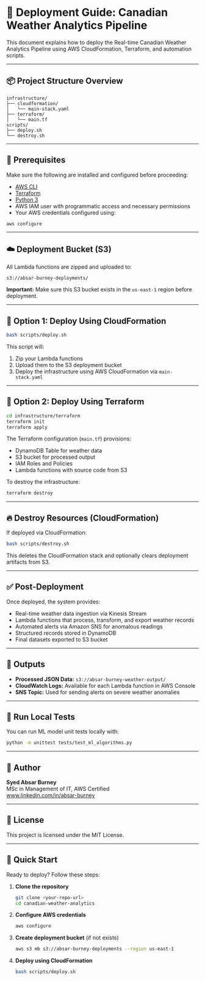 # 🚀 Deployment Guide: Canadian Weather Analytics Pipeline

This document explains how to deploy the Real-time Canadian Weather Analytics Pipeline using AWS CloudFormation, Terraform, and automation scripts.

---

## 📦 Project Structure Overview

```
infrastructure/
├── cloudformation/
│   └── main-stack.yaml
├── terraform/
│   └── main.tf
scripts/
├── deploy.sh
└── destroy.sh
```

---

## 🔧 Prerequisites

Make sure the following are installed and configured before proceeding:

- [AWS CLI](https://docs.aws.amazon.com/cli/latest/userguide/install-cliv2.html)
- [Terraform](https://developer.hashicorp.com/terraform/downloads)
- [Python 3](https://www.python.org/downloads/)
- AWS IAM user with programmatic access and necessary permissions
- Your AWS credentials configured using:

```bash
aws configure
```

---

## ☁️ Deployment Bucket (S3)

All Lambda functions are zipped and uploaded to:

```
s3://absar-burney-deployments/
```

**Important:** Make sure this S3 bucket exists in the `us-east-1` region before deployment.

---

## 📜 Option 1: Deploy Using CloudFormation

```bash
bash scripts/deploy.sh
```

This script will:
1. Zip your Lambda functions
2. Upload them to the S3 deployment bucket
3. Deploy the infrastructure using AWS CloudFormation via `main-stack.yaml`

---

## 📜 Option 2: Deploy Using Terraform

```bash
cd infrastructure/terraform
terraform init
terraform apply
```

The Terraform configuration (`main.tf`) provisions:
- DynamoDB Table for weather data
- S3 bucket for processed output
- IAM Roles and Policies
- Lambda functions with source code from S3

To destroy the infrastructure:

```bash
terraform destroy
```

---

## 🔥 Destroy Resources (CloudFormation)

If deployed via CloudFormation:

```bash
bash scripts/destroy.sh
```

This deletes the CloudFormation stack and optionally clears deployment artifacts from S3.

---

## ✅ Post-Deployment

Once deployed, the system provides:
- Real-time weather data ingestion via Kinesis Stream
- Lambda functions that process, transform, and export weather records
- Automated alerts via Amazon SNS for anomalous readings
- Structured records stored in DynamoDB
- Final datasets exported to S3 bucket

---

## 📁 Outputs

- **Processed JSON Data:** `s3://absar-burney-weather-output/`
- **CloudWatch Logs:** Available for each Lambda function in AWS Console
- **SNS Topic:** Used for sending alerts on severe weather anomalies

---

## 🧪 Run Local Tests

You can run ML model unit tests locally with:

```bash
python -m unittest tests/test_ml_algorithms.py
```

---

## 👤 Author

**Syed Absar Burney**  
MSc in Management of IT, AWS Certified  
www.linkedin.com/in/absar-burney

---

## 📝 License

This project is licensed under the MIT License.

---

## 🚀 Quick Start

Ready to deploy? Follow these steps:

1. **Clone the repository**
   ```bash
   git clone <your-repo-url>
   cd canadian-weather-analytics
   ```

2. **Configure AWS credentials**
   ```bash
   aws configure
   ```

3. **Create deployment bucket** (if not exists)
   ```bash
   aws s3 mb s3://absar-burney-deployments --region us-east-1
   ```

4. **Deploy using CloudFormation**
   ```bash
   bash scripts/deploy.sh
   ```


```
